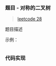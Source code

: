 ### 题目 - 对称的二叉树

> [leetcode 28](https://leetcode-cn.com/problems/dui-cheng-de-er-cha-shu-lcof/)

题目描述

示例：

```js

```

### 代码实现

```js

```
